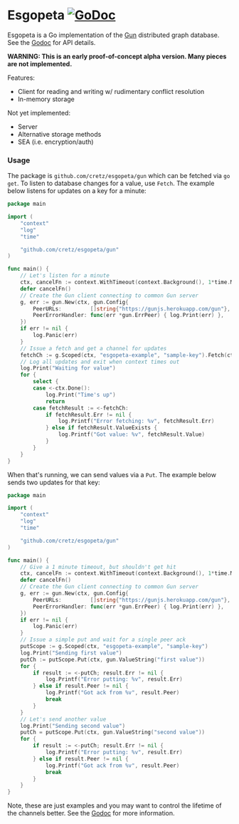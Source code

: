 # Esgopeta [![GoDoc](https://godoc.org/github.com/cretz/esgopeta/gun?status.svg)](https://godoc.org/github.com/cretz/esgopeta/gun)

Esgopeta is a Go implementation of the [Gun](https://github.com/amark/gun) distributed graph database. See the
[Godoc](https://godoc.org/github.com/cretz/esgopeta/gun) for API details.

**WARNING: This is an early proof-of-concept alpha version. Many pieces are not implemented.**

Features:

* Client for reading and writing w/ rudimentary conflict resolution
* In-memory storage

Not yet implemented:

* Server
* Alternative storage methods
* SEA (i.e. encryption/auth)

### Usage

The package is `github.com/cretz/esgopeta/gun` which can be fetched via `go get`. To listen to database changes for a
value, use `Fetch`. The example below listens for updates on a key for a minute:

```go
package main

import (
	"context"
	"log"
	"time"

	"github.com/cretz/esgopeta/gun"
)

func main() {
	// Let's listen for a minute
	ctx, cancelFn := context.WithTimeout(context.Background(), 1*time.Minute)
	defer cancelFn()
	// Create the Gun client connecting to common Gun server
	g, err := gun.New(ctx, gun.Config{
		PeerURLs:         []string{"https://gunjs.herokuapp.com/gun"},
		PeerErrorHandler: func(err *gun.ErrPeer) { log.Print(err) },
	})
	if err != nil {
		log.Panic(err)
	}
	// Issue a fetch and get a channel for updates
	fetchCh := g.Scoped(ctx, "esgopeta-example", "sample-key").Fetch(ctx)
	// Log all updates and exit when context times out
	log.Print("Waiting for value")
	for {
		select {
		case <-ctx.Done():
			log.Print("Time's up")
			return
		case fetchResult := <-fetchCh:
			if fetchResult.Err != nil {
				log.Printf("Error fetching: %v", fetchResult.Err)
			} else if fetchResult.ValueExists {
				log.Printf("Got value: %v", fetchResult.Value)
			}
		}
	}
}
```

When that's running, we can send values via a `Put`. The example below sends two updates for that key:

```go
package main

import (
	"context"
	"log"
	"time"

	"github.com/cretz/esgopeta/gun"
)

func main() {
	// Give a 1 minute timeout, but shouldn't get hit
	ctx, cancelFn := context.WithTimeout(context.Background(), 1*time.Minute)
	defer cancelFn()
	// Create the Gun client connecting to common Gun server
	g, err := gun.New(ctx, gun.Config{
		PeerURLs:         []string{"https://gunjs.herokuapp.com/gun"},
		PeerErrorHandler: func(err *gun.ErrPeer) { log.Print(err) },
	})
	if err != nil {
		log.Panic(err)
	}
	// Issue a simple put and wait for a single peer ack
	putScope := g.Scoped(ctx, "esgopeta-example", "sample-key")
	log.Print("Sending first value")
	putCh := putScope.Put(ctx, gun.ValueString("first value"))
	for {
		if result := <-putCh; result.Err != nil {
			log.Printf("Error putting: %v", result.Err)
		} else if result.Peer != nil {
			log.Printf("Got ack from %v", result.Peer)
			break
		}
	}
	// Let's send another value
	log.Print("Sending second value")
	putCh = putScope.Put(ctx, gun.ValueString("second value"))
	for {
		if result := <-putCh; result.Err != nil {
			log.Printf("Error putting: %v", result.Err)
		} else if result.Peer != nil {
			log.Printf("Got ack from %v", result.Peer)
			break
		}
	}
}
```

Note, these are just examples and you may want to control the lifetime of the channels better. See the
[Godoc](https://godoc.org/github.com/cretz/esgopeta/gun) for more information.